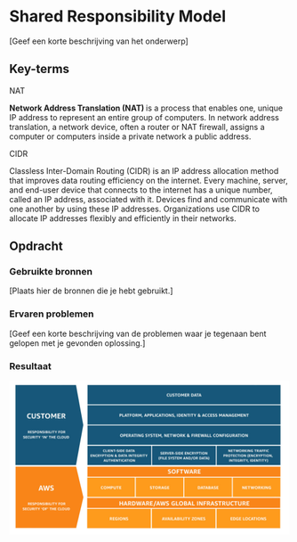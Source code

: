 # Shared Responsibility Model

[Geef een korte beschrijving van het onderwerp]

## Key-terms

NAT 

<b>Network Address Translation (NAT) </b> is a process that enables one, unique IP address to represent an entire group of computers. In network address translation, a network device, often a router or NAT firewall, assigns a computer or computers inside a private network a public address.

CIDR

Classless Inter-Domain Routing (CIDR) is an IP address allocation method that improves data routing efficiency on the internet. Every machine, server, and end-user device that connects to the internet has a unique number, called an IP address, associated with it. Devices find and communicate with one another by using these IP addresses. Organizations use CIDR to allocate IP addresses flexibly and efficiently in their networks.


## Opdracht
### Gebruikte bronnen
[Plaats hier de bronnen die je hebt gebruikt.]

### Ervaren problemen
[Geef een korte beschrijving van de problemen waar je tegenaan bent gelopen met je gevonden oplossing.]

### Resultaat



![Alt text](04_includes/image2.png.jpeg)
